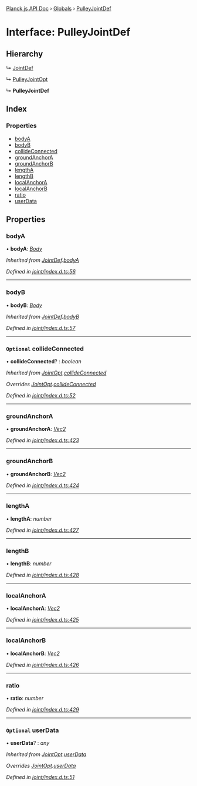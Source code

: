 [Planck.js API Doc](../README.md) › [Globals](../globals.md) › [PulleyJointDef](pulleyjointdef.md)

# Interface: PulleyJointDef

## Hierarchy

  ↳ [JointDef](jointdef.md)

  ↳ [PulleyJointOpt](pulleyjointopt.md)

  ↳ **PulleyJointDef**

## Index

### Properties

* [bodyA](pulleyjointdef.md#bodya)
* [bodyB](pulleyjointdef.md#bodyb)
* [collideConnected](pulleyjointdef.md#optional-collideconnected)
* [groundAnchorA](pulleyjointdef.md#groundanchora)
* [groundAnchorB](pulleyjointdef.md#groundanchorb)
* [lengthA](pulleyjointdef.md#lengtha)
* [lengthB](pulleyjointdef.md#lengthb)
* [localAnchorA](pulleyjointdef.md#localanchora)
* [localAnchorB](pulleyjointdef.md#localanchorb)
* [ratio](pulleyjointdef.md#ratio)
* [userData](pulleyjointdef.md#optional-userdata)

## Properties

###  bodyA

• **bodyA**: *[Body](../classes/body.md)*

*Inherited from [JointDef](jointdef.md).[bodyA](jointdef.md#bodya)*

*Defined in [joint/index.d.ts:56](https://github.com/shakiba/planck.js/blob/038d425/lib/joint/index.d.ts#L56)*

___

###  bodyB

• **bodyB**: *[Body](../classes/body.md)*

*Inherited from [JointDef](jointdef.md).[bodyB](jointdef.md#bodyb)*

*Defined in [joint/index.d.ts:57](https://github.com/shakiba/planck.js/blob/038d425/lib/joint/index.d.ts#L57)*

___

### `Optional` collideConnected

• **collideConnected**? : *boolean*

*Inherited from [JointOpt](jointopt.md).[collideConnected](jointopt.md#optional-collideconnected)*

*Overrides [JointOpt](jointopt.md).[collideConnected](jointopt.md#optional-collideconnected)*

*Defined in [joint/index.d.ts:52](https://github.com/shakiba/planck.js/blob/038d425/lib/joint/index.d.ts#L52)*

___

###  groundAnchorA

• **groundAnchorA**: *[Vec2](../classes/vec2.md)*

*Defined in [joint/index.d.ts:423](https://github.com/shakiba/planck.js/blob/038d425/lib/joint/index.d.ts#L423)*

___

###  groundAnchorB

• **groundAnchorB**: *[Vec2](../classes/vec2.md)*

*Defined in [joint/index.d.ts:424](https://github.com/shakiba/planck.js/blob/038d425/lib/joint/index.d.ts#L424)*

___

###  lengthA

• **lengthA**: *number*

*Defined in [joint/index.d.ts:427](https://github.com/shakiba/planck.js/blob/038d425/lib/joint/index.d.ts#L427)*

___

###  lengthB

• **lengthB**: *number*

*Defined in [joint/index.d.ts:428](https://github.com/shakiba/planck.js/blob/038d425/lib/joint/index.d.ts#L428)*

___

###  localAnchorA

• **localAnchorA**: *[Vec2](../classes/vec2.md)*

*Defined in [joint/index.d.ts:425](https://github.com/shakiba/planck.js/blob/038d425/lib/joint/index.d.ts#L425)*

___

###  localAnchorB

• **localAnchorB**: *[Vec2](../classes/vec2.md)*

*Defined in [joint/index.d.ts:426](https://github.com/shakiba/planck.js/blob/038d425/lib/joint/index.d.ts#L426)*

___

###  ratio

• **ratio**: *number*

*Defined in [joint/index.d.ts:429](https://github.com/shakiba/planck.js/blob/038d425/lib/joint/index.d.ts#L429)*

___

### `Optional` userData

• **userData**? : *any*

*Inherited from [JointOpt](jointopt.md).[userData](jointopt.md#optional-userdata)*

*Overrides [JointOpt](jointopt.md).[userData](jointopt.md#optional-userdata)*

*Defined in [joint/index.d.ts:51](https://github.com/shakiba/planck.js/blob/038d425/lib/joint/index.d.ts#L51)*
